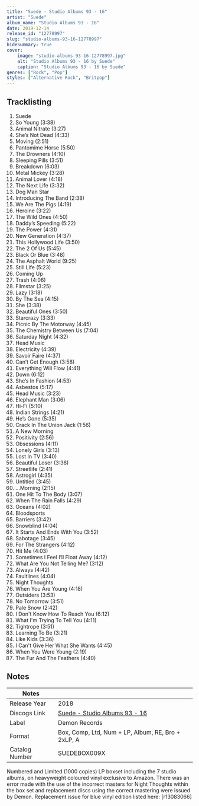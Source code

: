 ```yaml
---
title: "Suede - Studio Albums 93 - 16"
artist: "Suede"
album_name: "Studio Albums 93 - 16"
date: 2019-12-14
release_id: "12778997"
slug: "studio-albums-93-16-12778997"
hideSummary: true
cover:
    image: "studio-albums-93-16-12778997.jpg"
    alt: "Studio Albums 93 - 16 by Suede"
    caption: "Studio Albums 93 - 16 by Suede"
genres: ["Rock", "Pop"]
styles: ["Alternative Rock", "Britpop"]
---
```

## Tracklisting
1. Suede
2. So Young (3:38)
3. Animal Nitrate  (3:27)
4. She’s Not Dead (4:33)
5. Moving  (2:51)
6. Pantomime Horse  (5:50)
7. The Drowners  (4:10)
8. Sleeping Pills (3:51)
9. Breakdown   (6:03)
10. Metal Mickey (3:28)
11. Animal Lover (4:18)
12. The Next Life  (3:32)
13. Dog Man Star
14. Introducing The Band (2:38)
15. We Are The Pigs   (4:19)
16. Heroine (3:22)
17. The Wild Ones (4:50)
18. Daddy’s Speeding  (5:22)
19. The Power     (4:31)
20. New Generation   (4:37)
21. This Hollywood Life (3:50)
22. The 2 Of Us   (5:45)
23. Black Or Blue   (3:48)
24. The Asphalt World  (9:25)
25. Still Life  (5:23)
26. Coming Up
27. Trash  (4:06)
28. Filmstar   (3:25)
29. Lazy  (3:18)
30. By The Sea   (4:15)
31. She     (3:38)
32. Beautiful Ones (3:50)
33. Starcrazy   (3:33)
34. Picnic By The Motorway  (4:45)
35. The Chemistry Between Us (7:04)
36. Saturday Night    (4:32)
37. Head Music
38. Electricity    (4:39)
39. Savoir Faire (4:37)
40. Can’t Get Enough (3:58)
41. Everything Will Flow (4:41)
42. Down  (6:12)
43. She’s In Fashion  (4:53)
44. Asbestos (5:17)
45. Head Music  (3:23)
46. Elephant Man (3:06)
47. Hi-Fi      (5:10)
48. Indian Strings  (4:21)
49. He’s Gone (5:35)
50. Crack In The Union Jack (1:56)
51. A New Morning
52. Positivity  (2:56)
53. Obsessions   (4:11)
54. Lonely Girls  (3:13)
55. Lost In TV    (3:40)
56. Beautiful Loser  (3:38)
57. Streetlife    (2:41)
58. Astrogirl   (4:35)
59. Untitled (3:45)
60. ...Morning   (2:15)
61. One Hit To The Body   (3:07)
62. When The Rain Falls (4:29)
63. Oceans (4:02)
64. Bloodsports
65. Barriers   (3:42)
66. Snowblind  (4:04)
67. It Starts And Ends With You  (3:52)
68. Sabotage  (3:45)
69. For The Strangers  (4:12)
70. Hit Me  (4:03)
71. Sometimes I Feel I’ll Float Away  (4:12)
72. What Are You Not Telling Me?  (3:12)
73. Always  (4:42)
74. Faultlines  (4:04)
75. Night Thoughts
76. When You Are Young (4:18)
77. Outsiders (3:53)
78. No Tomorrow  (3:51)
79. Pale Snow (2:42)
80. I Don't Know How To Reach You (6:12)
81. What I'm Trying To Tell You (4:11)
82. Tightrope (3:51)
83. Learning To Be (3:21)
84. Like Kids (3:36)
85. I Can't Give Her What She Wants (4:45)
86. When You Were Young (2:19)
87. The Fur And The Feathers (4:40)


## Notes
| Notes          |             |
| ---------------| ----------- |
| Release Year   | 2018 |
| Discogs Link   | [Suede - Studio Albums 93 - 16](https://www.discogs.com/release/12778997-Suede-Studio-Albums-93-16) |
| Label          | Demon Records |
| Format         | Box, Comp, Ltd, Num + LP, Album, RE, Bro + 2xLP, A |
| Catalog Number | SUEDEBOX009X |

Numbered and Limited (1000 copies) LP boxset including the 7 studio albums, on heavyweight coloured vinyl exclusive to Amazon.  There was an error made with the use of the incorrect masters for Night Thoughts within the box set and replacement discs using the correct mastering were issued by Demon. Replacement issue for blue vinyl edition listed here: [r13083066] 
